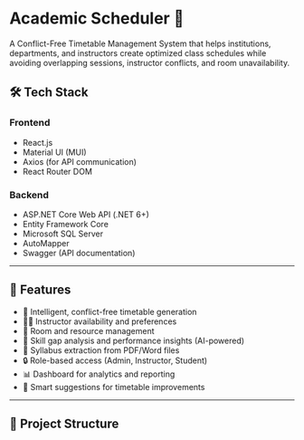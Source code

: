 # Academic Scheduler 📅

A Conflict-Free Timetable Management System that helps institutions, departments, and instructors create optimized class schedules while avoiding overlapping sessions, instructor conflicts, and room unavailability.

## 🛠️ Tech Stack

### Frontend
- React.js
- Material UI (MUI)
- Axios (for API communication)
- React Router DOM

### Backend
- ASP.NET Core Web API (.NET 6+)
- Entity Framework Core
- Microsoft SQL Server
- AutoMapper
- Swagger (API documentation)

---

## 🚀 Features

- 📅 Intelligent, conflict-free timetable generation
- 🧑‍🏫 Instructor availability and preferences
- 🏫 Room and resource management
- 🧠 Skill gap analysis and performance insights (AI-powered)
- 📂 Syllabus extraction from PDF/Word files
- 🔒 Role-based access (Admin, Instructor, Student)
- 📊 Dashboard for analytics and reporting
- 🎯 Smart suggestions for timetable improvements

---

## 📁 Project Structure

